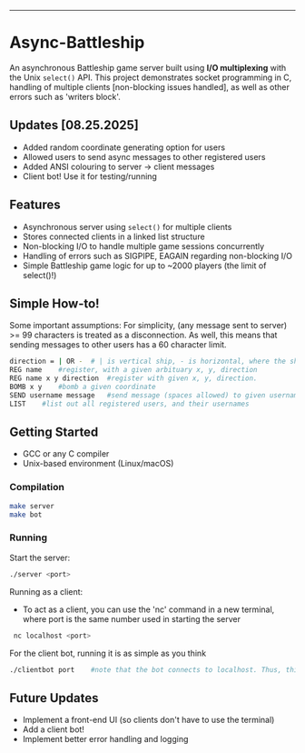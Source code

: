 
---

# Async-Battleship

An asynchronous Battleship game server built using **I/O multiplexing** with the Unix `select()` API. This project demonstrates socket programming in C, handling of multiple clients [non-blocking issues handled], as well as other errors such as 'writers block'. 

## Updates [08.25.2025]
* Added random coordinate generating option for users 
* Allowed users to send async messages to other registered users
* Added ANSI colouring to server -> client messages
* Client bot! Use it for testing/running

## Features
* Asynchronous server using `select()` for multiple clients
* Stores connected clients in a linked list structure
* Non-blocking I/O to handle multiple game sessions concurrently
* Handling of errors such as SIGPIPE, EAGAIN regarding non-blocking I/O
* Simple Battleship game logic for up to ~2000 players (the limit of select()!)

## Simple How-to!

Some important assumptions: For simplicity, (any message sent to server) >= 99 characters is treated as a disconnection. As well, this means that sending messages to other users has a 60 character limit. 

```bash
direction = | OR -  # | is vertical ship, - is horizontal, where the ship is 5 blocks in length.
REG name    #register, with a given arbituary x, y, direction
REG name x y direction  #register with given x, y, direction. 
BOMB x y    #bomb a given coordinate  
SEND username message   #send message (spaces allowed) to given username. Note 0 <= len(message) <= 60
LIST    #list out all registered users, and their usernames
```

## Getting Started

* GCC or any C compiler
* Unix-based environment (Linux/macOS)

### Compilation

```bash
make server 
make bot
```

### Running

Start the server:

```bash
./server <port>
```

Running as a client:
- To act as a client, you can use the 'nc' command in a new terminal, where port is the same number used in starting the server

```bash
 nc localhost <port>
```

For the client bot, running it is as simple as you think 

```bash
./clientbot port    #note that the bot connects to localhost. Thus, this game will work on your local machine.
```

## Future Updates

* Implement a front-end UI (so clients don't have to use the terminal)
* Add a client bot!
* Implement better error handling and logging

